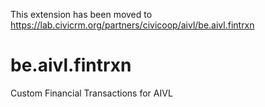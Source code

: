 This extension has been moved to https://lab.civicrm.org/partners/civicoop/aivl/be.aivl.fintrxn

# be.aivl.fintrxn
Custom Financial Transactions for AIVL
